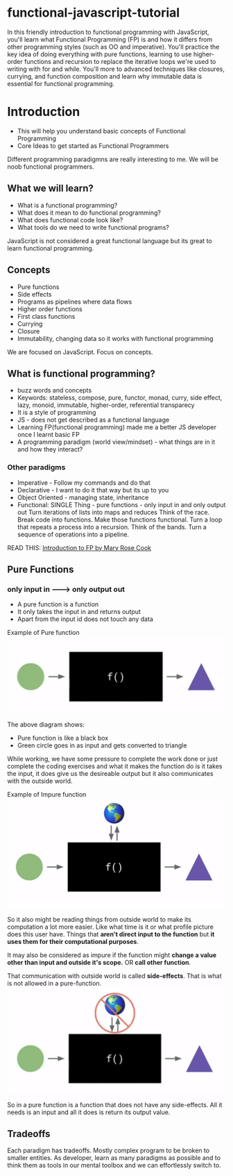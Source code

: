 # functional-javascript-tutorial
In this friendly introduction to functional programming with JavaScript, you'll learn what Functional Programming (FP) is and how it differs from other programming styles (such as OO and imperative). You'll practice the key idea of doing everything with pure functions, learning to use higher-order functions and recursion to replace the iterative loops we're used to writing with for and while. You'll more to advanced techniques like closures, currying, and function composition and learn why immutable data is essential for functional programming.

# Introduction
* This will help you understand basic concepts of Functional Programming
* Core Ideas to get started as Functional Programmers

Different programming paradigmns are really interesting to me. We will be noob functional programmers.

## What we will learn?
* What is a functional programming?
* What does it mean to do functional programming?
* What does functional code look like?
* What tools do we need to write functional programs?

JavaScript is not considered a great functional language but its great to learn functional programming.

## Concepts
* Pure functions
* Side effects
* Programs as pipelines where data flows
* Higher order functions
* First class functions
* Currying
* Closure
* Immutability, changing data so it works with functional programming

We are focused on JavaScript. Focus on concepts.

## What is functional programming?
* buzz words and concepts
* Keywords: stateless, compose, pure, functor, monad, curry, side effect, lazy, monoid, immutable, higher-order, referential transparecy
* It is a style of programming
* JS - does not get described as a functional language
* Learning FP(functional programming) made me a better JS developer once I learnt basic FP
* A programming paradigm (world view/mindset) - what things are in it and how they interact?

### Other paradigms
* Imperative - Follow my commands and do that
* Declarative - I want to do it that way but its up to you
* Object Oriented - managing state, inheritance
* Functional: SINGLE Thing - pure functions - only input in and only output out
Turn iterations of lists into maps and reduces
Think of the race. Break code into functions. Make those functions functional. Turn a loop that repeats a process into a recursion.
Think of the bands. Turn a sequence of operations into a pipeline.

READ THIS:
[Introduction to FP by Mary Rose Cook](https://codewords.recurse.com/issues/one/an-introduction-to-functional-programming "Introduction to FP by Mary Rose Cook")

## Pure Functions
### only input in ---> only output out
* A pure function is a function
* It only takes the input in and returns output
* Apart from the input id does not touch any data

Example of Pure function
![](images/img-1.PNG)

The above diagram shows:
* Pure function is like a black box
* Green circle goes in as input and gets converted to triangle

While working, we have some pressure to complete the work done or just complete the coding exercises and what it makes the function do is it takes the input, it does give us the desireable output but it also communicates with the outside world.

Example of Impure function
![](images/img-2.PNG)

So it also might be reading things from outside world to make its computation a lot more easier. Like what time is it or what profile picture does this user have. Things that **aren't direct input to the function** but **it uses them for their computational purposes**. 

It may also be considered as impure if the function might **change a value other than input and outside it's scope.** OR **call other function**.

That communication with outside world is called **side-effects**. That is what is not allowed in a pure-function.
![](images/img-3.PNG)

So in a pure function is a function that does not have any side-effects. All it needs is an input and all it does is return its output value.

## Tradeoffs
Each paradigm has tradeoffs. Mostly complex program to be broken to smaller entities.
As developer, learn as many paradigms as possible and to think them as tools in our mental toolbox and we can effortlessly switch to.

